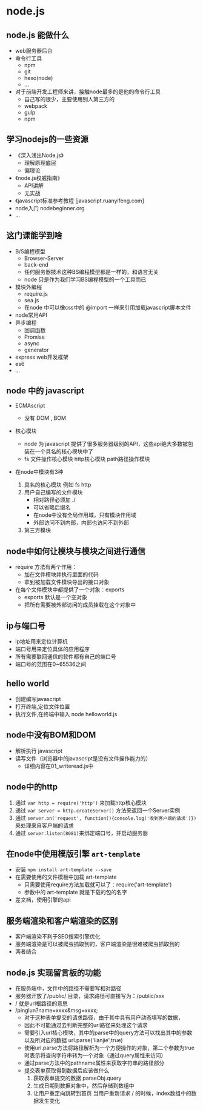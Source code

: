 # node.js

## node.js 能做什么

* web服务器后台
* 命令行工具
    + npm
    + git
    + hexo(node)
    + ...
* 对于前端开发工程师来讲，接触node最多的是他的命令行工具
    + 自己写的很少，主要使用别人第三方的
    + webpack
    + gulp
    + npm

## 学习nodejs的一些资源

* 《深入浅出Node.js》
    + 理解原理底层
    + 偏理论
* 《node.js权威指南》
    + API讲解
    + 无实战
* 《javascript标准参考教程 [javascript.ruanyifeng.com]
*  node入门 nodebeginner.org 
*  ...

## 这门课能学到啥

* B/S编程模型
    + Browser-Server
    + back-end
    + 任何服务器技术这种BS编程模型都是一样的，和语言无关
    + node 只是作为我们学习BS编程模型的一个工具而已
* 模块外编程
    + require.js
    + sea.js
    + 在node 中可以像css中的 @import 一样来引用加载javascript脚本文件
* node常用API
* 异步编程
    + 回调函数
    + Promise
    + async
    + generator
* express web开发框架
* es6
* ...

## node 中的 javascript

* ECMAscript
    + 没有 DOM , BOM 
* 核心模块
    + node 为 javascript 提供了很多服务器级别的API，这些api绝大多数被包装在一个具名的核心模块中了
    + fs 文件操作核心模块 http核心模块 path路径操作模块 

* 在node中模块有3种
    1. 具名的核心模块 例如 fs http
    2. 用户自己编写的文件模块
        + 相对路径必须加 ./
        + 可以省略后缀名
        + 在node中没有全局作用域，只有模块作用域
        + 外部访问不到内部，内部也访问不到外部
    3. 第三方模块

## node中如何让模块与模块之间进行通信

* require 方法有两个作用：
    + 加在文件模块并执行里面的代码
    + 拿到被加载文件模块导出的接口对象
* 在每个文件模块中都提供了一个对象：exports
    + exports 默认是一个空对象
    + 把所有需要被外部访问的成员挂载在这个对象中

## ip与端口号

* ip地址用来定位计算机
* 端口号用来定位具体的应用程序
* 所有需要联网通信的软件都有自己的端口号
* 端口号的范围在0~65536之间

## hello world

* 创建编写javascript
* 打开终端,定位文件位置
* 执行文件,在终端中输入 node helloworld.js

## node中没有BOM和DOM

* 解析执行 javascript
* 读写文件（浏览器中的javascript是没有文件操作能力的）
    + 详细内容在01_writeread.js中

## node中的http

1. 通过 `var http = require('http')` 来加载http核心模块
2. 通过 `var server = http.createServer()` 方法来返回一个Server实例
3. 通过 `server.on('request', function(){console.log('收到客户端的请求')})`
    来处理来自客户端的请求
4. 通过 `server.listen(8081)`来绑定端口号，并启动服务器

## 在node中使用模版引擎 `art-template`

* 安装 `npm install art-template --save`
* 在需要使用的文件模板中加载 art-template
    + 只需要使用require方法加载就可以了：require('art-template')
    + 参数中的 art-template 就是下载的包的名字 
* 差文档，使用引擎的api

## 服务端渲染和客户端渲染的区别

* 客户端渲染不利于SEO搜索引擎优化
* 服务端渲染是可以被爬虫抓取到的，客户端渲染是很难被爬虫抓取到的
* 两者结合

## node.js 实现留言板的功能

* 在服务端中，文件中的路径不需要写相对路径
* 服务器开放了/public/ 目录，请求路径可直接写为：/public/xxx
* / 就是url根路径的意思
* /pinglun?name=xxxx&msg=xxxx;
    + 对于这种表单提交的请求路径，由于其中具有用户动态填写的数据，
    + 因此不可能通过去判断完整的url路径来处理这个请求
    + 需要引入url核心模块，其中的parse中的query方法可以找出其中的参数以及所对应的数据
    url.parse('lianjie',true)
    + 使用url.parse方法将路径解析为一个方便操作的对象，第二个参数为true时表示将查询字符串转为一个对象（通过query属性来访问）
    + 通过parse方法中的pathname属性来获取字符串的路径部分
    + 提交表单获取得到数据后应该做什么
        1. 获取表单提交的数据 parseObj.query
        2. 生成日期到数据对象中，然后存储到数组中
        3. 让用户重定向跳转到首页
            当用户重新请求 / 的时候，index数组中的数据发生变化